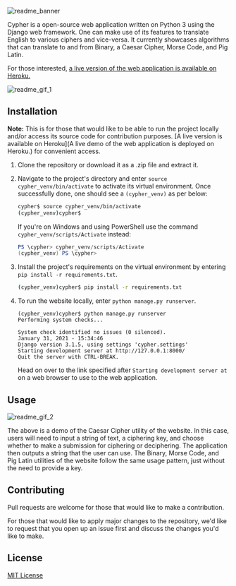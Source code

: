 ![readme_banner](https://i.imgur.com/aZVdFXg.png)

Cypher is a open-source web application written on Python 3 using the Django web framework. One can make use of its features to translate English to various ciphers and vice-versa. It currently showcases algorithms that can translate to and from Binary, a Caesar Cipher, Morse Code, and Pig Latin.

For those interested, [a live version of the web application is available on Heroku.](https://cypher-web-app.herokuapp.com/)

![readme_gif_1](https://i.imgur.com/9GVWDqj.gif)

## Installation

**Note:** This is for those that would like to be able to run the project locally and/or access its source code for contribution purposes. [A live version is available on Heroku](A live demo of the web application is deployed on Heroku.) for convenient access.

1. Clone the repository or download it as a .zip file and extract it.

2. Navigate to the project's directory and enter `source cypher_venv/bin/activate` to activate its virtual environment. Once successfully done, one should see a `(cypher_venv)` as per below:

   ```bash
   cypher$ source cypher_venv/bin/activate
   (cypher_venv)cypher$
   ```

   If you're on Windows and using PowerShell use the command `cypher_venv/scripts/Activate` instead:

   ```powershell
   PS \cypher> cypher_venv/scripts/Activate
   (cypher_venv) PS \cypher>
   ```

3. Install the project's requirements on the virtual environment by entering `pip install -r requirements.txt`.

   ```bash
   (cypher_venv)cypher$ pip install -r requirements.txt
   ```

4. To run the website locally, enter `python manage.py runserver`.

   ```
   (cypher_venv)cypher$ python manage.py runserver
   Performing system checks...
   
   System check identified no issues (0 silenced).
   January 31, 2021 - 15:34:46
   Django version 3.1.5, using settings 'cypher.settings'
   Starting development server at http://127.0.0.1:8000/
   Quit the server with CTRL-BREAK.
   ```

   Head on over to the link specified after `Starting development server at` on a web browser to use to the web application.

## Usage

![readme_gif_2](https://i.imgur.com/U38Sn3W.gif)

The above is a demo of the Caesar Cipher utility of the website. In this case, users will need to input a string of text, a ciphering key, and choose whether to make a submission for ciphering or deciphering. The application then outputs a string that the user can use. The Binary, Morse Code, and Pig Latin utilities of the website follow the same usage pattern, just without the need to provide a key. 

## Contributing

Pull requests are welcome for those that would like to make a  contribution.

For those that would like to apply major changes to the repository, we'd like to request that you open up an  issue first and discuss the changes you'd like to make.

## License

[MIT License](https://github.com/FrancisLangit/cypher/blob/master/LICENSE.txt)
